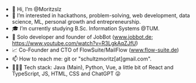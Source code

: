- 👋 Hi, I’m @Moritzslz
- 👀 I’m interested in hackathons, problem-solving, web development, data science, ML, personal growth and entrepreneurship.
- 🎓 I’m currently studying B.Sc. Information Systems @TUM.
- 🤖 Solo developer and founder of JobBot (www.jobbot.de; https://www.youtube.com/watch?v=R3LgkAqZJfU)
- 📈 Co-Founder and CTO of FlowSuite/MailFlow (www.flow-suite.de)
- 📫 How to reach me: git or "schultzmoritz[at]gmail.com".
- 👨🏼‍💻 Tech stack: Java (Main), Python, Vue, a little bit of React and TypeScript, JS, HTML, CSS and ChatGPT 😜
